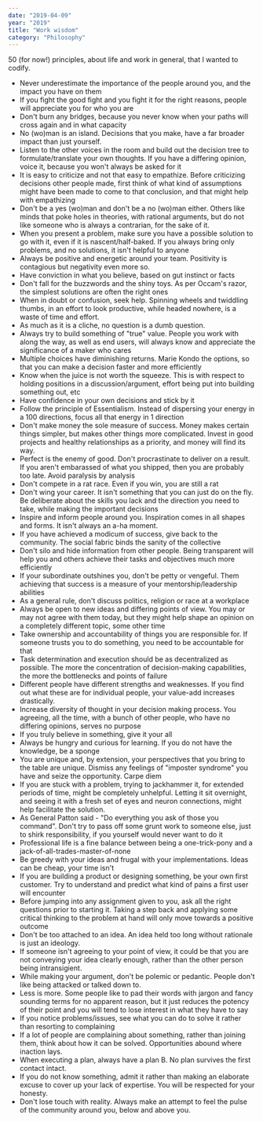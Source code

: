 ```yaml
---
date: "2019-04-09"
year: "2019"
title: "Work wisdom"
category: "Philosophy"
---
```


50 (for now!) principles, about life and work in general, that I wanted to codify.

- Never underestimate the importance of the people around you, and the impact you have on them 
- If you fight the good fight and you fight it for the right reasons, people will appreciate you for who you are
- Don't burn any bridges, because you never know when your paths will cross again and in what capacity
- No (wo)man is an island. Decisions that you make, have a far broader impact than just yourself.
- Listen to the other voices in the room and build out the decision tree to formulate/translate your own thoughts. If you have a differing opinion, voice it, because you won't always be asked for it
- It is easy to criticize and not that easy to empathize. Before criticizing decisions other people made, first think of what kind of assumptions might have been made to come to that conclusion, and that might help with empathizing 
- Don't be a yes (wo)man and don't be a no (wo)man either. Others like minds that poke holes in theories, with rational arguments, but do not like someone who is always a contrarian, for the sake of it.
- When you present a problem, make sure you have a possible solution to go with it, even if it is nascent/half-baked. If you always bring only problems, and no solutions, it isn't helpful to anyone
- Always be positive and energetic around your team. Positivity is contagious but negativity even more so. 
- Have conviction in what you believe, based on gut instinct or facts
- Don't fall for the buzzwords and the shiny toys. As per Occam's razor, the simplest solutions are often the right ones
- When in doubt or confusion, seek help. Spinning wheels and twiddling thumbs, in an effort to look productive, while headed nowhere, is a waste of time and effort. 
- As much as it is a cliche, no question is a dumb question. 
- Always try to build something of "true" value. People you work with along the way, as well as end users, will always know and appreciate the significance of a maker who cares
- Multiple choices have diminishing returns. Marie Kondo the options, so that you can make a decision faster and more efficiently
- Know when the juice is not worth the squeeze. This is with respect to holding positions in a discussion/argument, effort being put into building something out, etc
- Have confidence in your own decisions and stick by it
- Follow the principle of Essentialism. Instead of dispersing your energy in a 100 directions, focus all that energy in 1 direction
- Don't make money the sole measure of success. Money makes certain things simpler, but makes other things more complicated. Invest in good projects and healthy relationships as a priority, and money will find its way. 
- Perfect is the enemy of good. Don't procrastinate to deliver on a result. If you aren't embarassed of what you shipped, then you are probably too late. Avoid paralysis by analysis
- Don't compete in a rat race. Even if you win, you are still a rat
- Don't wing your career. It isn't something that you can just do on the fly. Be deliberate about the skills you lack and the direction you need to take, while making the important decisions 
- Inspire and inform people around you. Inspiration comes in all shapes and forms. It isn't always an a-ha moment.
- If you have achieved a modicum of success, give back to the community. The social fabric binds the sanity of the collective
- Don't silo and hide information from other people. Being transparent will help you and others achieve their tasks and objectives much more efficiently
- If your subordinate outshines you, don't be petty or vengeful. Them achieving that success is a measure of your mentorship/leadership abilities
- As a general rule, don't discuss politics, religion or race at a workplace 
- Always be open to new ideas and differing points of view. You may or may not agree with them today, but they might help shape an opinion on a completely different topic, some other time
- Take ownership and accountability of things you are responsible for. If someone trusts you to do something, you need to be accountable for that
- Task determination and execution should be as decentralized as possible. The more the concentration of decision-making capabilities, the more the bottlenecks and points of failure
- Different people have different strengths and weaknesses. If you find out what these are for individual people, your value-add increases drastically. 
- Increase diversity of thought in your decision making process. You agreeing, all the time, with a bunch of other people, who have no differing opinions, serves no purpose
- If you truly believe in something, give it your all
- Always be hungry and curious for learning. If you do not have the knowledge, be a sponge
- You are unique and, by extension, your perspectives that you bring to the table are unique. Dismiss any feelings of "imposter syndrome" you have and seize the opportunity. Carpe diem
- If you are stuck with a problem, trying to jackhammer it, for extended periods of time, might be completely unhelpful. Letting it sit overnight, and seeing it with a fresh set of eyes and neuron connections, might help facilitate the solution.
- As General Patton said - "Do everything you ask of those you command". Don't try to pass off some grunt work to someone else, just to shirk responsibility, if you yourself would never want to do it
- Professional life is a fine balance between being a one-trick-pony and a jack-of-all-trades-master-of-none
- Be greedy with your ideas and frugal with your implementations. Ideas can be cheap, your time isn't
- If you are building a product or designing something, be your own first customer. Try to understand and predict what kind of pains a first user will encounter 
- Before jumping into any assignment given to you, ask all the right questions prior to starting it. Taking a step back and applying some critical thinking to the problem at hand will only move towards a positive outcome 
- Don't be too attached to an idea. An idea held too long without rationale is just an ideology.
- If someone isn't agreeing to your point of view, it could be that you are not conveying your idea clearly enough, rather than the other person being intransigient.
- While making your argument, don't be polemic or pedantic. People don't like being attacked or talked down to. 
- Less is more. Some people like to pad their words with jargon and fancy sounding terms for no apparent reason, but it just reduces the potency of their point and you will tend to lose interest in what they have to say
- If you notice problems/issues, see what you can do to solve it rather than resorting to complaining
- If a lot of people are complaining about something, rather than joining them, think about how it can be solved. Opportunities abound where inaction lays.
- When executing a plan, always have a plan B. No plan survives the first contact intact.
- If you do not know something, admit it rather than making an elaborate excuse to cover up your lack of expertise. You will be respected for your honesty. 
- Don't lose touch with reality. Always make an attempt to feel the pulse of the community around you, below and above you.
